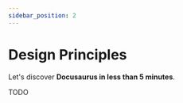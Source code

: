 ```yaml
---
sidebar_position: 2
---
```


# Design Principles

Let's discover **Docusaurus in less than 5 minutes**.

TODO
